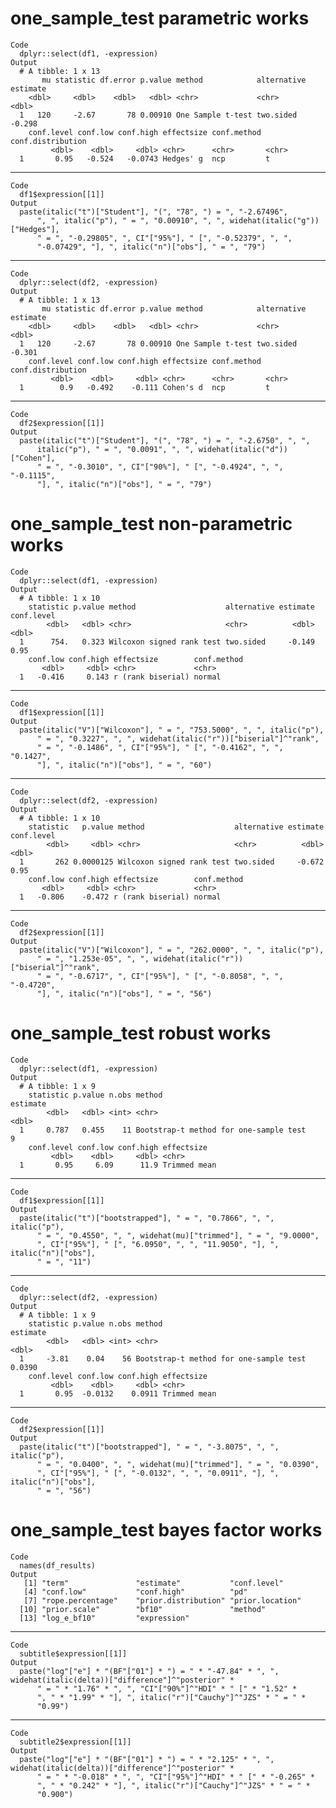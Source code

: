 # one_sample_test parametric works

    Code
      dplyr::select(df1, -expression)
    Output
      # A tibble: 1 x 13
           mu statistic df.error p.value method            alternative estimate
        <dbl>     <dbl>    <dbl>   <dbl> <chr>             <chr>          <dbl>
      1   120     -2.67       78 0.00910 One Sample t-test two.sided     -0.298
        conf.level conf.low conf.high effectsize conf.method conf.distribution
             <dbl>    <dbl>     <dbl> <chr>      <chr>       <chr>            
      1       0.95   -0.524   -0.0743 Hedges' g  ncp         t                

---

    Code
      df1$expression[[1]]
    Output
      paste(italic("t")["Student"], "(", "78", ") = ", "-2.67496", 
          ", ", italic("p"), " = ", "0.00910", ", ", widehat(italic("g"))["Hedges"], 
          " = ", "-0.29805", ", CI"["95%"], " [", "-0.52379", ", ", 
          "-0.07429", "], ", italic("n")["obs"], " = ", "79")

---

    Code
      dplyr::select(df2, -expression)
    Output
      # A tibble: 1 x 13
           mu statistic df.error p.value method            alternative estimate
        <dbl>     <dbl>    <dbl>   <dbl> <chr>             <chr>          <dbl>
      1   120     -2.67       78 0.00910 One Sample t-test two.sided     -0.301
        conf.level conf.low conf.high effectsize conf.method conf.distribution
             <dbl>    <dbl>     <dbl> <chr>      <chr>       <chr>            
      1        0.9   -0.492    -0.111 Cohen's d  ncp         t                

---

    Code
      df2$expression[[1]]
    Output
      paste(italic("t")["Student"], "(", "78", ") = ", "-2.6750", ", ", 
          italic("p"), " = ", "0.0091", ", ", widehat(italic("d"))["Cohen"], 
          " = ", "-0.3010", ", CI"["90%"], " [", "-0.4924", ", ", "-0.1115", 
          "], ", italic("n")["obs"], " = ", "79")

# one_sample_test non-parametric works

    Code
      dplyr::select(df1, -expression)
    Output
      # A tibble: 1 x 10
        statistic p.value method                    alternative estimate conf.level
            <dbl>   <dbl> <chr>                     <chr>          <dbl>      <dbl>
      1      754.   0.323 Wilcoxon signed rank test two.sided     -0.149       0.95
        conf.low conf.high effectsize        conf.method
           <dbl>     <dbl> <chr>             <chr>      
      1   -0.416     0.143 r (rank biserial) normal     

---

    Code
      df1$expression[[1]]
    Output
      paste(italic("V")["Wilcoxon"], " = ", "753.5000", ", ", italic("p"), 
          " = ", "0.3227", ", ", widehat(italic("r"))["biserial"]^"rank", 
          " = ", "-0.1486", ", CI"["95%"], " [", "-0.4162", ", ", "0.1427", 
          "], ", italic("n")["obs"], " = ", "60")

---

    Code
      dplyr::select(df2, -expression)
    Output
      # A tibble: 1 x 10
        statistic   p.value method                    alternative estimate conf.level
            <dbl>     <dbl> <chr>                     <chr>          <dbl>      <dbl>
      1       262 0.0000125 Wilcoxon signed rank test two.sided     -0.672       0.95
        conf.low conf.high effectsize        conf.method
           <dbl>     <dbl> <chr>             <chr>      
      1   -0.806    -0.472 r (rank biserial) normal     

---

    Code
      df2$expression[[1]]
    Output
      paste(italic("V")["Wilcoxon"], " = ", "262.0000", ", ", italic("p"), 
          " = ", "1.253e-05", ", ", widehat(italic("r"))["biserial"]^"rank", 
          " = ", "-0.6717", ", CI"["95%"], " [", "-0.8058", ", ", "-0.4720", 
          "], ", italic("n")["obs"], " = ", "56")

# one_sample_test robust works

    Code
      dplyr::select(df1, -expression)
    Output
      # A tibble: 1 x 9
        statistic p.value n.obs method                                 estimate
            <dbl>   <dbl> <int> <chr>                                     <dbl>
      1     0.787   0.455    11 Bootstrap-t method for one-sample test        9
        conf.level conf.low conf.high effectsize  
             <dbl>    <dbl>     <dbl> <chr>       
      1       0.95     6.09      11.9 Trimmed mean

---

    Code
      df1$expression[[1]]
    Output
      paste(italic("t")["bootstrapped"], " = ", "0.7866", ", ", italic("p"), 
          " = ", "0.4550", ", ", widehat(mu)["trimmed"], " = ", "9.0000", 
          ", CI"["95%"], " [", "6.0950", ", ", "11.9050", "], ", italic("n")["obs"], 
          " = ", "11")

---

    Code
      dplyr::select(df2, -expression)
    Output
      # A tibble: 1 x 9
        statistic p.value n.obs method                                 estimate
            <dbl>   <dbl> <int> <chr>                                     <dbl>
      1     -3.81    0.04    56 Bootstrap-t method for one-sample test   0.0390
        conf.level conf.low conf.high effectsize  
             <dbl>    <dbl>     <dbl> <chr>       
      1       0.95  -0.0132    0.0911 Trimmed mean

---

    Code
      df2$expression[[1]]
    Output
      paste(italic("t")["bootstrapped"], " = ", "-3.8075", ", ", italic("p"), 
          " = ", "0.0400", ", ", widehat(mu)["trimmed"], " = ", "0.0390", 
          ", CI"["95%"], " [", "-0.0132", ", ", "0.0911", "], ", italic("n")["obs"], 
          " = ", "56")

# one_sample_test bayes factor works

    Code
      names(df_results)
    Output
       [1] "term"               "estimate"           "conf.level"        
       [4] "conf.low"           "conf.high"          "pd"                
       [7] "rope.percentage"    "prior.distribution" "prior.location"    
      [10] "prior.scale"        "bf10"               "method"            
      [13] "log_e_bf10"         "expression"        

---

    Code
      subtitle$expression[[1]]
    Output
      paste("log"["e"] * "(BF"["01"] * ") = " * "-47.84" * ", ", widehat(italic(delta))["difference"]^"posterior" * 
          " = " * "1.76" * ", ", "CI"["90%"]^"HDI" * " [" * "1.52" * 
          ", " * "1.99" * "], ", italic("r")["Cauchy"]^"JZS" * " = " * 
          "0.99")

---

    Code
      subtitle2$expression[[1]]
    Output
      paste("log"["e"] * "(BF"["01"] * ") = " * "2.125" * ", ", widehat(italic(delta))["difference"]^"posterior" * 
          " = " * "-0.018" * ", ", "CI"["95%"]^"HDI" * " [" * "-0.265" * 
          ", " * "0.242" * "], ", italic("r")["Cauchy"]^"JZS" * " = " * 
          "0.900")

